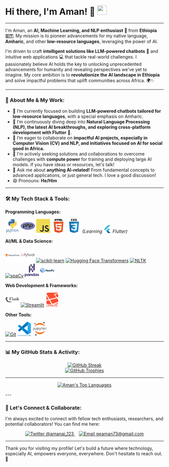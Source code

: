 # Hi there, I'm Aman! 👋 <img src="https://media.giphy.com/media/hvRJCLFzcasrR4ia7z/giphy.gif" width="30px" height="30px">

---

I'm Aman, an **AI, Machine Learning, and NLP enthusiast** 🧠 from **Ethiopia 🇪🇹**. My mission is to pioneer advancements for my native language, **Amharic**, and other **low-resource languages**, leveraging the power of AI.

I'm driven to craft **intelligent solutions like LLM-powered chatbots** 💬 and intuitive web applications 💻 that tackle real-world challenges. I passionately believe AI holds the key to unlocking unprecedented advancements for humanity and revealing perspectives we've yet to imagine. My core ambition is to **revolutionize the AI landscape in Ethiopia** and solve impactful problems that uplift communities across Africa. 🌍✨

---

### 🚀 About Me & My Work:

*   🔭 I’m currently focused on building **LLM-powered chatbots tailored for low-resource languages**, with a special emphasis on Amharic.
*   🌱 I’m continuously diving deep into **Natural Language Processing (NLP), the latest AI breakthroughs, and exploring cross-platform development with Flutter** 📱.
*   🤝 I’m eager to collaborate on **impactful AI projects, especially in Computer Vision (CV) and NLP, and initiatives focused on AI for social good in Africa.**
*   🤔 I'm actively seeking solutions and collaborations to overcome challenges with **compute power** for training and deploying large AI models. If you have ideas or resources, let's talk!
*   💬 Ask me about **anything AI-related!** From fundamental concepts to advanced applications, or just general tech. I love a good discussion!
*   😄 Pronouns: **He/Him**

---

### 🛠️ My Tech Stack & Tools:

**Programming Languages:**
<p align="left">
    <a href="https://www.python.org" target="_blank" rel="noreferrer"><img src="https://raw.githubusercontent.com/devicons/devicon/master/icons/python/python-original-wordmark.svg" alt="Python" width="45" height="45"/></a>
    <a href="https://www.php.net" target="_blank" rel="noreferrer"><img src="https://raw.githubusercontent.com/devicons/devicon/master/icons/php/php-original.svg" alt="PHP" width="45" height="45"/></a>
    <a href="https://developer.mozilla.org/en-US/docs/Web/JavaScript" target="_blank" rel="noreferrer"><img src="https://raw.githubusercontent.com/devicons/devicon/master/icons/javascript/javascript-original.svg" alt="JavaScript" width="45" height="45"/></a>
    <a href="https://www.w3.org/html/" target="_blank" rel="noreferrer"><img src="https://raw.githubusercontent.com/devicons/devicon/master/icons/html5/html5-original-wordmark.svg" alt="HTML5" width="45" height="45"/></a>
    <a href="https://www.w3schools.com/css/" target="_blank" rel="noreferrer"><img src="https://raw.githubusercontent.com/devicons/devicon/master/icons/css3/css3-original-wordmark.svg" alt="CSS3" width="45" height="45"/></a>
    <em>(Learning <a href="https://flutter.dev" target="_blank" rel="noreferrer"><img src="https://raw.githubusercontent.com/devicons/devicon/master/icons/flutter/flutter-original.svg" alt="Flutter" width="25" height="25"/></a> Flutter)</em>
</p>

**AI/ML & Data Science:**
<p align="left">
    <a href="https://www.tensorflow.org" target="_blank" rel="noreferrer"><img src="https://raw.githubusercontent.com/devicons/devicon/master/icons/tensorflow/tensorflow-original-wordmark.svg" alt="TensorFlow" width="45" height="45"/></a>
    <a href="https://pytorch.org/" target="_blank" rel="noreferrer"><img src="https://raw.githubusercontent.com/devicons/devicon/master/icons/pytorch/pytorch-original-wordmark.svg" alt="PyTorch" width="45" height="45"/></a>
    <a href="https://scikit-learn.org/" target="_blank" rel="noreferrer"><img src="https://raw.githubusercontent.com/devicons/devicon/master/icons/scikit-learn/scikit-learn-original.svg" alt="scikit-learn" width="45" height="45"/></a>
    <a href="https://huggingface.co/" target="_blank" rel="noreferrer"><img src="https://huggingface.co/front/assets/huggingface_logo-noborder.svg" alt="Hugging Face Transformers" title="Hugging Face" width="45" height="45"/></a>
    <a href="https://www.nltk.org/" target="_blank" rel="noreferrer"><img src="https://upload.wikimedia.org/wikipedia/commons/thumb/3/30/NLTK_logo.png/190px-NLTK_logo.png" alt="NLTK" title="NLTK" width="45" height="45"/></a>
    <a href="https://spacy.io/" target="_blank" rel="noreferrer"><img src="https://raw.githubusercontent.com/devicons/devicon/master/icons/spacy/spacy-original.svg" alt="spaCy" title="spaCy" width="45" height="45"/></a>
    <a href="https://pandas.pydata.org/" target="_blank" rel="noreferrer"><img src="https://raw.githubusercontent.com/devicons/devicon/master/icons/pandas/pandas-original-wordmark.svg" alt="Pandas" width="45" height="45"/></a>
    <a href="https://numpy.org/" target="_blank" rel="noreferrer"><img src="https://raw.githubusercontent.com/devicons/devicon/master/icons/numpy/numpy-original-wordmark.svg" alt="NumPy" width="45" height="45"/></a>
</p>

**Web Development & Frameworks:**
<p align="left">
    <a href="https://flask.palletsprojects.com/" target="_blank" rel="noreferrer"><img src="https://raw.githubusercontent.com/devicons/devicon/master/icons/flask/flask-original-wordmark.svg" alt="Flask" width="45" height="45"/></a>
    <a href="https://streamlit.io/" target="_blank" rel="noreferrer"><img src="https://streamlit.io/images/brand/streamlit-logo-primary-colormark-darktext.svg" alt="Streamlit" title="Streamlit" width="45" height="45"/></a>
    <a href="https://laravel.com/" target="_blank" rel="noreferrer"><img src="https://raw.githubusercontent.com/devicons/devicon/master/icons/laravel/laravel-plain-wordmark.svg" alt="Laravel" width="45" height="45"/></a>
</p>

**Other Tools:**
<p align="left">
    <a href="https://git-scm.com/" target="_blank" rel="noreferrer"><img src="https://www.vectorlogo.zone/logos/git-scm/git-scm-icon.svg" alt="Git" width="45" height="45"/></a>
    <a href="https://code.visualstudio.com/" target="_blank" rel="noreferrer"><img src="https://raw.githubusercontent.com/devicons/devicon/master/icons/vscode/vscode-original-wordmark.svg" alt="VS Code" width="45" height="45"/></a>
    <a href="https://jupyter.org/" target="_blank" rel="noreferrer"><img src="https://raw.githubusercontent.com/devicons/devicon/master/icons/jupyter/jupyter-original-wordmark.svg" alt="Jupyter Notebook" width="45" height="45"/></a>
</p>

---

### 📊 My GitHub Stats & Activity:

<p align="center">
  <a href="https://github.com/Aman-byte1">
    <img src="https://github-readme-streak-stats.herokuapp.com/?user=Aman-byte1&theme=radical&hide_border=true&date_format=M%20j%5B%2C%20Y%5D" alt="GitHub Streak" />
  </a>
  <br/>
  <a href="https://github.com/ryo-ma/github-profile-trophy">
    <img src="https://github-profile-trophy.vercel.app/?username=Aman-byte1&theme=radical&row=1&column=7&margin-w=15&margin-h=15&no-bg=true&no-frame=true" alt="GitHub Trophies" />
  </a>
</p>

---
<p align="center">
  <a href="https://github.com/Aman-byte1">
    <img src="https://github-readme-stats.vercel.app/api/top-langs/?username=Aman-byte1&layout=compact&theme=radical&langs_count=8" alt="Aman's Top Languages" />
  </a>
</p>
---

### 🔗 Let's Connect & Collaborate:

I'm always excited to connect with fellow tech enthusiasts, researchers, and potential collaborators! You can find me here:

<p align="center">
  <a href="https://twitter.com/amanai_123" target="_blank">
    <img src="https://img.shields.io/badge/Twitter-%231DA1F2.svg?&style=for-the-badge&logo=Twitter&logoColor=white" alt="Twitter @amanai_123"/>
  </a>   
  <a href="mailto:geaman73@gmail.com">
    <img src="https://img.shields.io/badge/Gmail-%23D14836.svg?&style=for-the-badge&logo=Gmail&logoColor=white" alt="Email geaman73@gmail.com"/>
  </a>
  <!-- Aman, if you create a portfolio website, add it here! Example:
    
  <a href="[your-portfolio-url.com]" target="_blank">
    <img src="https://img.shields.io/badge/Portfolio-MySite-blue?style=for-the-badge&logo=google-chrome&logoColor=white" alt="Portfolio"/>
  </a>
  -->
</p>

---

Thank you for visiting my profile! Let's build a future where technology, especially AI, empowers everyone, everywhere. Don't hesitate to reach out. 🚀
